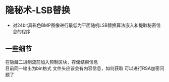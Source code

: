 # 隐秘术-LSB替换
* 对24bit真彩色BMP图像进行最低为平面随机LSB替换算法嵌入和提取秘密信息的程序

## 一些细节
  在隐藏二进制流前加入预制区块，存储结束信息  
  目前同一输出为bin格式
  文件头应该会有内容信息，如何获取
  可以进行RSA加密问题了